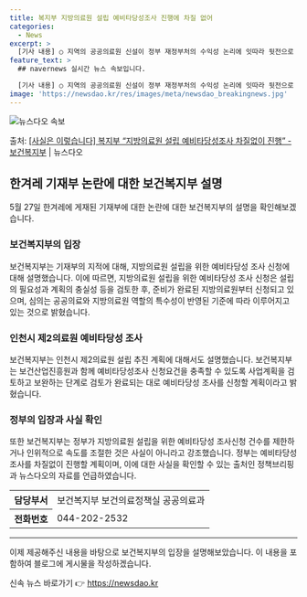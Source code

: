 ```yaml
---
title: 복지부 지방의료원 설립 예비타당성조사 진행에 차질 없어
categories:
  - News
excerpt: >
  [기사 내용] ○ 지역의 공공의료원 신설이 정부 재정부처의 수익성 논리에 잇따라 뒷전으로 밀려나고 있으며기재…
feature_text: >
  ## navernews 실시간 뉴스 속보입니다.

  [기사 내용] ○ 지역의 공공의료원 신설이 정부 재정부처의 수익성 논리에 잇따라 뒷전으로 밀려나고 있으며기재…
image: 'https://newsdao.kr/res/images/meta/newsdao_breakingnews.jpg'
---
```


![뉴스다오 속보](https://newsdao.kr/res/images/meta/newsdao_breakingnews.jpg)

<p>출처: <a href="https://newsdao.kr/3938" rel="dofollow">[사실은 이렇습니다] 복지부 “지방의료원 설립 예비타당성조사 차질없이 진행” - 보건복지부</a> | 뉴스다오</p>

<h2 data-ke-size="size26">한겨레 기재부 논란에 대한 보건복지부 설명</h2>
<p data-ke-size="size16">5월 27일 한겨레에 게재된 기재부에 대한 논란에 대한 보건복지부의 설명을 확인해보겠습니다.</p>

<h3>보건복지부의 입장</h3>
<p data-ke-size="size16">보건복지부는 기재부의 지적에 대해, 지방의료원 설립을 위한 예비타당성 조사 신청에 대해 설명했습니다. 이에 따르면, 지방의료원 설립을 위한 예비타당성 조사 신청은 설립의 필요성과 계획의 충실성 등을 검토한 후, 준비가 완료된 지방의료원부터 신청되고 있으며, 심의는 공공의료와 지방의료원 역할의 특수성이 반영된 기준에 따라 이루어지고 있는 것으로 밝혔습니다.</p>

<h3>인천시 제2의료원 예비타당성 조사</h3>
<p data-ke-size="size16">보건복지부는 인천시 제2의료원 설립 추진 계획에 대해서도 설명했습니다. 보건복지부는 보건산업진흥원과 함께 예비타당성조사 신청요건을 충족할 수 있도록 사업계획을 검토하고 보완하는 단계로 검토가 완료되는 대로 예비타당성 조사를 신청할 계획이라고 밝혔습니다.</p>

<h3>정부의 입장과 사실 확인</h3>
<p data-ke-size="size16">또한 보건복지부는 정부가 지방의료원 설립을 위한 예비타당성 조사신청 건수를 제한하거나 인위적으로 속도를 조절한 것은 사실이 아니라고 강조했습니다. 정부는 예비타당성조사를 차질없이 진행할 계획이며, 이에 대한 사실을 확인할 수 있는 출처인 정책브리핑과 뉴스다오의 자료를 언급하였습니다.</p>
<table>
  <tr>
    <th>담당부서</th>
    <td>보건복지부 보건의료정책실 공공의료과</td>
  </tr>
  <tr>
    <th>전화번호</th>
    <td>044-202-2532</td>
  </tr>
</table>
<hr>

이제 제공해주신 내용을 바탕으로 보건복지부의 입장을 설명해보았습니다. 이 내용을 포함하여 블로그에 게시물을 작성하겠습니다. 

신속 뉴스 바로가기 👉 <a href="https://newsdao.kr" rel="dofollow">https://newsdao.kr</a>


